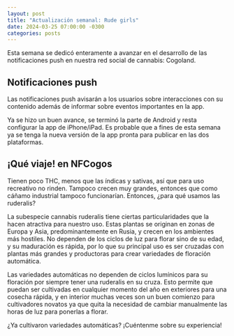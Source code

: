 ```yaml
---
layout: post
title: "Actualización semanal: Rude girls"
date: 2024-03-25 07:00:00 -0300
categories: posts
---
```


Esta semana se dedicó enteramente a avanzar en el desarrollo de las notificaciones push en nuestra red social de cannabis: Cogoland.

## Notificaciones push

Las notificaciones push avisarán a los usuarios sobre interacciones con su contenido además de informar sobre eventos importantes en la app.

Ya se hizo un buen avance, se terminó la parte de Android y resta configurar la app de iPhone/iPad. Es probable que a fines de esta semana ya se tenga la nueva versión de la app pronta para publicar en las dos plataformas.

## ¡Qué viaje! en NFCogos

Tienen poco THC, menos que las índicas y sativas, así que para uso recreativo no rinden. Tampoco crecen muy grandes, entonces que como cáñamo industrial tampoco funcionarían. Entonces, ¿para qué usamos las ruderalis?

La subespecie cannabis ruderalis tiene ciertas particularidades que la hacen atractiva para nuestro uso. Estas plantas se originan en zonas de Europa y Asia, predominantemente en Rusia, y crecen en los ambientes más hostiles. No dependen de los ciclos de luz para florar sino de su edad, y su maduración es rápida, por lo que su principal uso es ser cruzadas con plantas más grandes y productoras para crear variedades de floración automática.

Las variedades automáticas no dependen de ciclos lumínicos para su floración por siempre tener una ruderalis en su cruza. Esto permite que puedan ser cultivadas en cualquier momento del año en exteriores para una cosecha rápida, y en interior muchas veces son un buen comienzo para cultivadores novatos ya que quita la necesidad de cambiar manualmente las horas de luz para ponerlas a florar.

¿Ya cultivaron variedades automáticas? ¡Cuéntenme sobre su experiencia!
